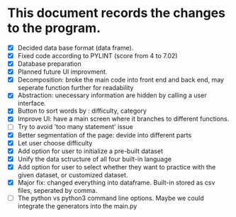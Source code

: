 # This document records the changes to the program.
* [x] Decided data base format (data frame).
* [x] Fixed code according to PYLINT (score from 4 to 7.02)
* [x] Database preparation
* [x] Planned future UI improvment.  
* [x] Decomposition: broke the main code into front end and back end, may seperate function further for readability
* [x] Abstraction: unecessary information are hidden by calling a user interface. 
* [x] Button to sort words by : difficulty, category
* [x] Improve UI: have a main screen where it branches to different functions.
* [ ] Try to avoid 'too many statement' issue
* [x] Better segmentation of the page: devide into different parts
* [x] Let user choose difficulty
* [x] Add option for user to initialize a pre-built dataset
* [x] Unify the data sctructure of all four built-in language
* [x] Add option for user to select whether they want to practice with the given dataset, or customized dataset.
* [x] Major fix: changed everything into dataframe. Built-in stored as csv files, seperated by comma.
* [ ] The python vs python3 command line options. Maybe we could integrate the generators into the main.py
